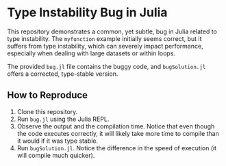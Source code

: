 # Type Instability Bug in Julia

This repository demonstrates a common, yet subtle, bug in Julia related to type instability.  The `myfunction` example initially seems correct, but it suffers from type instability, which can severely impact performance, especially when dealing with large datasets or within loops.

The provided `bug.jl` file contains the buggy code, and `bugSolution.jl` offers a corrected, type-stable version.

## How to Reproduce
1.  Clone this repository.
2.  Run `bug.jl` using the Julia REPL.
3.  Observe the output and the compilation time. Notice that even though the code executes correctly, it will likely take more time to compile than it would if it was type stable.
4.  Run `bugSolution.jl`. Notice the difference in the speed of execution (it will compile much quicker).